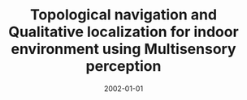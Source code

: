 ---
title: "Topological navigation and Qualitative localization for indoor environment using Multisensory perception"
collection: publications
permalink: /publication/2002-01-01-Topological-navigation-and-Qualitative-localization-for-indoor-environment-using-Multisensory-perception
date: 2002-01-01
venue: 'Robotics and Autonomous Systems'
citation: ' P. Ranganathan,  J.B. Hayet,  M. Devy,  F. Lerasle, &quot;Topological navigation and Qualitative localization for indoor environment using Multisensory perception.&quot; Robotics and Autonomous Systems, 2002.'
---